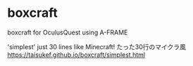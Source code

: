 # boxcraft
boxcraft for OculusQuest using A-FRAME  

'simplest' just 30 lines like Minecraft! たった30行のマイクラ風  
https://taisukef.github.io/boxcraft/simplest.html  
